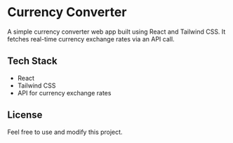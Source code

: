# Currency Converter

A simple currency converter web app built using React and Tailwind CSS. It fetches real-time currency exchange rates via an API call.

## Tech Stack

- React
- Tailwind CSS
- API for currency exchange rates

## License

Feel free to use and modify this project.
